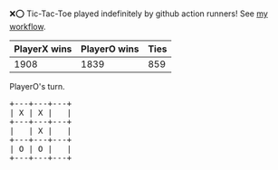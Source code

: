 :x::o: Tic-Tac-Toe played indefinitely by github action runners! See [my workflow](.github/workflows/play.yaml).

|PlayerX wins|PlayerO wins|Ties|
|-|-|-|
|1908|1839|859|

PlayerO's turn.

<pre>
+---+---+---+
| X | X |   |
+---+---+---+
|   | X |   |
+---+---+---+
| O | O |   |
+---+---+---+
</pre>